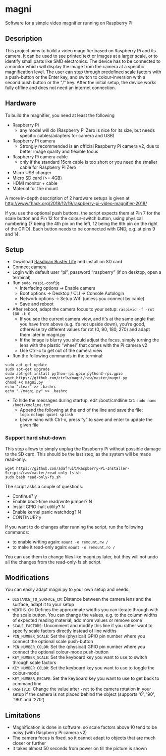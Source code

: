 # magni
Software for a simple video magnifier running on Raspberry Pi

## Description
This project aims to build a video magnifier based on Raspberry Pi and its camera. It can be used to see printed text or images at a larger scale, or to identify small parts like SMD electronics. The device has to be connected to a monitor which will display the image from the camera at a specific magnification level. The user can step through predefined scale factors with a push-button or the Enter key, and switch to colour-inversion with a second push button or the "/" key.
After the initial setup, the device works fully offline and does not need an internet connection.

## Hardware
To build the magnifier, you need at least the following
* Raspberry Pi
  * any model will do (Raspberry Pi Zero is nice for its size, but needs specific cables/adapters for camera and USB)
* Raspberry Pi camera
  * Strongly recommended is an official Raspberry Pi camera v2, due to better image quality and flexible focus
* Raspberry Pi camera cable
  * only if the standard 15cm cable is too short or you need the smaller cable for Raspberry Pi Zero
* Micro USB charger
* Micro SD card (>= 4GB)
* HDMI monitor + cable
* Material for the mount

A more in-depth description of 2 hardware setups is given at http://www.fhack.org/2018/12/19/raspberry-pi-video-magnifier-2018/

If you use the optional push buttons, the script expects them at Pin 7 for the scale button and Pin 12 for the colour-switch button, using physical numbering (7 being the 4th pin on the left, 12 being the 6th pin on the right of the GPIO). Each button needs to be connected with GND, e.g. at pins 9 and 14.

## Setup
* Download [Raspbian Buster Lite](https://www.raspberrypi.org/downloads/raspbian/) and install on SD card
* Connect camera
* Login with default user “pi”, password “raspberry” (if on desktop, open a terminal)
* Run `sudo raspi-config`
  * Interfacing options -> Enable camera
  * Boot options -> Desktop / CLI -> Console Autologin
  * Network options -> Setup Wifi (unless you connect by cable)
  * Save and reboot
* After reboot, adapt the camera focus to your setup: `raspivid -f -rot 180 -t 0`
  * If you see the current camera view, and it's at the same angle that you have from above (e.g. it’s not upside down), you’re good, otherwise try different values for rot (0, 90, 180, 270) and adapt them later in magni.py
  * If the image is blurry you should adjust the focus, simply turning the lens with the plastic “wheel” that comes with the Pi camera v2
  * Use Ctrl-c to get out of the camera view
* Run the following commands in the terminal:
```
sudo apt-get update
sudo apt-get upgrade
sudo apt-get install python-rpi.gpio python3-rpi.gpio
wget https://github.com/ctrlw/magni/raw/master/magni.py
chmod +x magni.py
echo "clear" >> .bashrc
echo "./magni.py" >> .bashrc
```
* To hide the messages during startup, edit /boot/cmdline.txt:
`sudo nano /boot/cmdline.txt`
  * Append the following at the end of the line and save the file:
` logo.nologo quiet splash`
  * Leave nano with Ctrl-x, press “y” to save and enter to update the given file

### Support hard shut-down
This step allows to simply unplug the Raspberry Pi without possible damage to the SD card. This should be the last step, as the system will be made read-only.
```
wget https://github.com/adafruit/Raspberry-Pi-Installer-Scripts/raw/master/read-only-fs.sh
sudo bash read-only-fs.sh
```
The script asks a couple of questions:
* Continue? y
* Enable boot-time read/write jumper? N
* Install GPIO-halt utility? N
* Enable kernel panic watchdog? N
* CONTINUE? y

If you want to do changes after running the script, run the following commands:
* to enable writing again: `mount -o remount,rw /`
* to make it read-only again: `mount -o remount,ro /`

You can use them to change files like magni.py later, but they will not undo all the changes from the read-only-fs.sh script.

## Modifications
You can easily adapt magni.py to your own setup and needs:
* `DISTANCE_TO_SURFACE_CM`: Distance between the camera lens and the surface, adapt it to your setup
* `WIDTHS_CM`: Defines the approximate widths you can iterate through with the scale button. You can change the values, e.g. to the column widths of expected reading material, add more values or remove some
* `SCALE_FACTORS`: Uncomment and modify this line if you rather want to specify scale factors directly instead of line widths
* `PIN_NUMBER_SCALE`: Set the (physical) GPIO pin number where you connect the optional scale push-button
* `PIN_NUMBER_COLOR`: Set the (physical) GPIO pin number where you connect the optional colour-mode push-button
* `KEY_NUMBER_SCALE`: Set the keyboard key you want to use to switch through scale factors
* `KEY_NUMBER_COLOR`: Set the keyboard key you want to use to toggle the colour-mode
* `KEY_NUMBER_ESCAPE`: Set the keyboard key you want to use to get back to command line
* `RASPIVID`: Change the value after `-rot` to the camera rotation in your setup if the camera is not placed behind the object (supports '0', '90', '180' and '270')

## Limitations
* Magnification is done in software, so scale factors above 10 tend to be noisy (with Raspberry Pi camera v2)
* The camera focus is fixed, so it cannot adapt to objects that are much closer or further
* It takes almost 50 seconds from power on till the picture is shown
